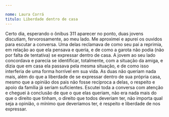 ```yaml
---

nome: Laura Corrá
titulo: Liberdade dentro de casa
---
```


Certo dia, esperando o ônibus 311 aparecer no ponto, duas jovens discutiam, fervorosamente, ao meu lado. Me aproximei e apurei os ouvidos para escutar a conversa. Uma delas reclamava de como seu pai a reprimia, em relação ao que ela pensava e queria, e de como a garota não podia (não por falta de tentativa) se expressar dentro de casa.
A jovem ao seu lado concordava e parecia se identificar, totalmente, com a situação da amiga, e dizia que em casa ela passava pela mesma situação, e de como isso interferia de uma forma horrível em sua vida. 
As duas não queriam nada mais, além do que a liberdade de se expressar dentro de sua própria casa, mesmo que a opinião dos pais não fosse recíproca a delas, o respeito e apoio da família já seriam suficientes. 
Escutei toda a conversa com atenção e cheguei à conclusão de que o que elas queriam, não era nada mais do que o direito que tinham, o direito que todos deveriam ter, não importa qual seja a opinião, o mínimo que deveríamos ter, é respeito e liberdade de nos expressar.
